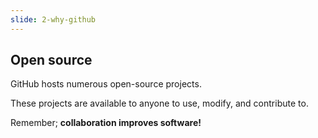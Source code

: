 ```yaml
---
slide: 2-why-github
---
```

## Open source

GitHub hosts numerous open-source projects.

These projects are available to anyone to use, modify, and contribute to.

Remember; __collaboration improves software!__
